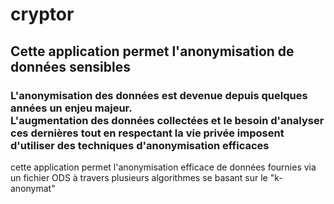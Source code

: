 # cryptor
<h2>Cette application permet l'anonymisation de données sensibles</h2>
<h3>L'anonymisation des données est devenue depuis quelques années un enjeu majeur.<br> L'augmentation des données collectées et le besoin d'analyser ces dernières tout en respectant la vie privée imposent d'utiliser des techniques d'anonymisation efficaces</h3>
<p>cette application permet l'anonymisation efficace de données fournies via un fichier ODS à travers
  plusieurs algorithmes se basant sur le "k-anonymat" </p>

